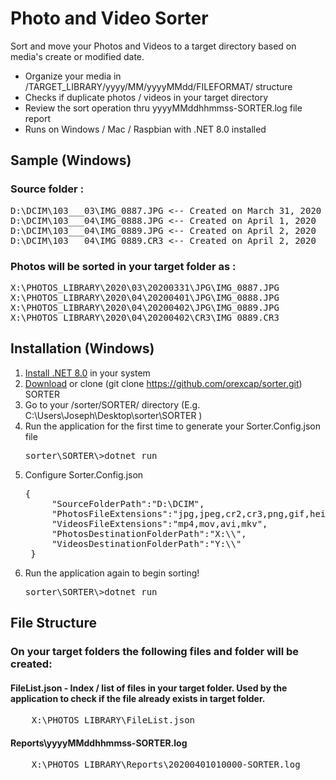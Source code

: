 # Photo and Video Sorter

Sort and move your Photos and Videos to a target directory based on media's create or modified date.

- Organize your media in /TARGET_LIBRARY/yyyy/MM/yyyyMMdd/FILEFORMAT/ structure
- Checks if duplicate photos / videos in your target directory
- Review the sort operation thru yyyyMMddhhmmss-SORTER.log file report
- Runs on Windows / Mac / Raspbian with .NET 8.0 installed

## Sample (Windows)

### Source folder :
<pre>
D:\DCIM\103___03\IMG_0887.JPG <-- Created on March 31, 2020
D:\DCIM\103___04\IMG_0888.JPG <-- Created on April 1, 2020
D:\DCIM\103___04\IMG_0889.JPG <-- Created on April 2, 2020
D:\DCIM\103___04\IMG_0889.CR3 <-- Created on April 2, 2020
</pre>

### Photos will be sorted in your target folder as :
<pre>
X:\PHOTOS_LIBRARY\2020\03\20200331\JPG\IMG_0887.JPG
X:\PHOTOS_LIBRARY\2020\04\20200401\JPG\IMG_0888.JPG
X:\PHOTOS_LIBRARY\2020\04\20200402\JPG\IMG_0889.JPG
X:\PHOTOS_LIBRARY\2020\04\20200402\CR3\IMG_0889.CR3
</pre>

## Installation (Windows)

1. [Install .NET 8.0](https://dotnet.microsoft.com/en-us/download/dotnet/8.0) in your system
2. [Download](https://github.com/orexcap/sorter) or clone (git clone https://github.com/orexcap/sorter.git) SORTER
3. Go to your /sorter/SORTER/ directory (E.g. C:\Users\Joseph\Desktop\sorter\SORTER )
4. Run the application for the first time to generate your Sorter.Config.json file
    <pre>sorter\SORTER\>dotnet run</pre>
5. Configure Sorter.Config.json
    <pre>{
        "SourceFolderPath":"D:\DCIM",
        "PhotosFileExtensions":"jpg,jpeg,cr2,cr3,png,gif,heif",
        "VideosFileExtensions":"mp4,mov,avi,mkv",
        "PhotosDestinationFolderPath":"X:\\",
        "VideosDestinationFolderPath":"Y:\\"
    }</pre>
6. Run the application again to begin sorting!
    <pre>sorter\SORTER\>dotnet run</pre>

## File Structure

### On your target folders the following files and folder will be created:
#### FileList.json - Index / list of files in your target folder. Used by the application to check if the file already exists in target folder.
<pre>
    X:\PHOTOS_LIBRARY\FileList.json
</pre>

#### Reports\yyyyMMddhhmmss-SORTER.log
<pre>
    X:\PHOTOS_LIBRARY\Reports\20200401010000-SORTER.log
</pre>